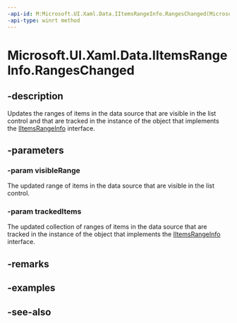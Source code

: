 ```yaml
---
-api-id: M:Microsoft.UI.Xaml.Data.IItemsRangeInfo.RangesChanged(Microsoft.UI.Xaml.Data.ItemIndexRange,Windows.Foundation.Collections.IVectorView{Microsoft.UI.Xaml.Data.ItemIndexRange})
-api-type: winrt method
---
```


<!-- Method syntax
public void RangesChanged(Windows.UI.Xaml.Data.ItemIndexRange visibleRange, Windows.Foundation.Collections.IVectorView<Windows.UI.Xaml.Data.ItemIndexRange> trackedItems)
-->

# Microsoft.UI.Xaml.Data.IItemsRangeInfo.RangesChanged

## -description
Updates the ranges of items in the data source that are visible in the list control and that are tracked in the instance of the object that implements the [IItemsRangeInfo](iitemsrangeinfo.md) interface.

## -parameters
### -param visibleRange
The updated range of items in the data source that are visible in the list control.

### -param trackedItems
The updated collection of ranges of items in the data source that are tracked in the instance of the object that implements the [IItemsRangeInfo](iitemsrangeinfo.md) interface.

## -remarks

## -examples

## -see-also
